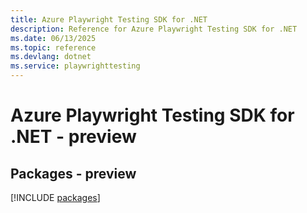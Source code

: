 ```yaml
---
title: Azure Playwright Testing SDK for .NET
description: Reference for Azure Playwright Testing SDK for .NET
ms.date: 06/13/2025
ms.topic: reference
ms.devlang: dotnet
ms.service: playwrighttesting
---
```

# Azure Playwright Testing SDK for .NET - preview
## Packages - preview
[!INCLUDE [packages](playwright-testing-index.md)]